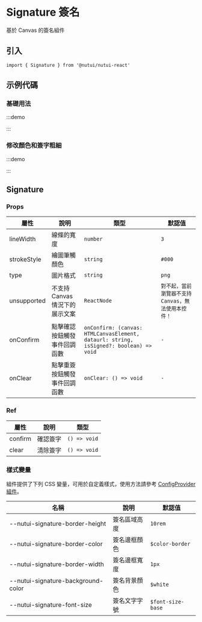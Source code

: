 # Signature 簽名

基於 Canvas 的簽名組件

## 引入

```tsx
import { Signature } from '@nutui/nutui-react'
```

## 示例代碼

### 基礎用法

:::demo

<CodeBlock src='h5/demo1.tsx'></CodeBlock>

:::

### 修改顏色和簽字粗細

:::demo

<CodeBlock src='h5/demo2.tsx'></CodeBlock>

:::

## Signature

### Props

| 屬性 | 說明 | 類型 | 默認值 |
| --- | --- | --- | --- |
| lineWidth | 線條的寬度 | `number` | `3` |
| strokeStyle | 繪圖筆觸顏色 | `string` | `#000` |
| type | 圖片格式 | `string` | `png` |
| unsupported | 不支持 Canvas 情況下的展示文案 | `ReactNode` | `對不起，當前瀏覽器不支持 Canvas，無法使用本控件！` |
| onConfirm | 點擊確認按鈕觸發事件回調函數 | `onConfirm: (canvas: HTMLCanvasElement, dataurl: string, isSigned?: boolean) => void` | `-` |
| onClear | 點擊重簽按鈕觸發事件回調函數 | `onClear: () => void` | `-` |

### Ref

| 屬性 | 說明 | 類型 |
| --- | --- | --- |
| confirm | 確認簽字 | `() => void` |
| clear | 清除簽字 | `() => void` |

### 樣式變量

組件提供了下列 CSS 變量，可用於自定義樣式，使用方法請參考 [ConfigProvider 組件](#/zh-CN/component/configprovider)。

| 名稱 | 說明 | 默認值 |
| --- | --- | --- |
| \--nutui-signature-border-height | 簽名區域高度 | `10rem` |
| \--nutui-signature-border-color | 簽名邊框顏色 | `$color-border` |
| \--nutui-signature-border-width | 簽名邊框寬度 | `1px` |
| \--nutui-signature-background-color | 簽名背景顏色 | `$white` |
| \--nutui-signature-font-size | 簽名文字字號 | `$font-size-base` |
